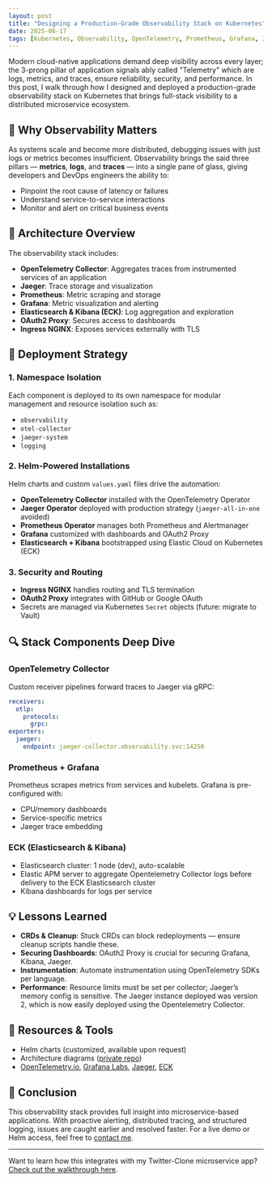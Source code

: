 ```yaml
---
layout: post
title: "Designing a Production-Grade Observability Stack on Kubernetes" 
date: 2025-06-17  
tags: [Kubernetes, Observability, OpenTelemetry, Prometheus, Grafana, Jaeger, ECK, DevOps]
---
```


Modern cloud-native applications demand deep visibility across every layer; the 3-prong pillar of application signals ably called "Telemetry" which are logs, metrics, and traces, ensure reliability, security, and performance. In this post, I walk through how I designed and deployed a production-grade observability stack on Kubernetes that brings full-stack visibility to a distributed microservice ecosystem.

## 📌 Why Observability Matters

As systems scale and become more distributed, debugging issues with just logs or metrics becomes insufficient. Observability brings the said three pillars — **metrics**, **logs**, and **traces** — into a single pane of glass, giving developers and DevOps engineers the ability to:

- Pinpoint the root cause of latency or failures
- Understand service-to-service interactions
- Monitor and alert on critical business events

## 🧱 Architecture Overview

The observability stack includes:

- **OpenTelemetry Collector**: Aggregates traces from instrumented services of an application
- **Jaeger**: Trace storage and visualization
- **Prometheus**: Metric scraping and storage
- **Grafana**: Metric visualization and alerting
- **Elasticsearch & Kibana (ECK)**: Log aggregation and exploration
- **OAuth2 Proxy**: Secures access to dashboards
- **Ingress NGINX**: Exposes services externally with TLS



## 🚀 Deployment Strategy

### 1. Namespace Isolation

Each component is deployed to its own namespace for modular management and resource isolation such as:

- `observability`
- `otel-collector`
- `jaeger-system`
- `logging`

### 2. Helm-Powered Installations

Helm charts and custom `values.yaml` files drive the automation:

- **OpenTelemetry Collector** installed with the OpenTelemetry Operator
- **Jaeger Operator** deployed with production strategy (`jaeger-all-in-one` avoided)
- **Prometheus Operator** manages both Prometheus and Alertmanager
- **Grafana** customized with dashboards and OAuth2 Proxy
- **Elasticsearch + Kibana** bootstrapped using Elastic Cloud on Kubernetes (ECK)

### 3. Security and Routing

- **Ingress NGINX** handles routing and TLS termination
- **OAuth2 Proxy** integrates with GitHub or Google OAuth
- Secrets are managed via Kubernetes `Secret` objects (future: migrate to Vault)

## 🔍 Stack Components Deep Dive

### OpenTelemetry Collector

Custom receiver pipelines forward traces to Jaeger via gRPC:

```yaml
receivers:
  otlp:
    protocols:
      grpc:
exporters:
  jaeger:
    endpoint: jaeger-collector.observability.svc:14250
```

### Prometheus + Grafana

Prometheus scrapes metrics from services and kubelets. Grafana is pre-configured with:

- CPU/memory dashboards
- Service-specific metrics
- Jaeger trace embedding

### ECK (Elasticsearch & Kibana)

- Elasticsearch cluster: 1 node (dev), auto-scalable
- Elastic APM server to aggregate Opentelemetry Collector logs before delivery to the ECK Elasticsearch cluster
- Kibana dashboards for logs per service

## 💡 Lessons Learned

- **CRDs & Cleanup**: Stuck CRDs can block redeployments — ensure cleanup scripts handle these.
- **Securing Dashboards**: OAuth2 Proxy is crucial for securing Grafana, Kibana, Jaeger.
- **Instrumentation**: Automate instrumentation using OpenTelemetry SDKs per language.
- **Performance**: Resource limits must be set per collector; Jaeger’s memory config is sensitive. The Jaeger instance deployed was version 2, which is now easily deployed using the Opentelemetry Collector.

## 📂 Resources & Tools

- Helm charts (customized, available upon request)
- Architecture diagrams ([private repo](https://github.com/kunlecreates))
- [OpenTelemetry.io](https://opentelemetry.io/), [Grafana Labs](https://grafana.com/), [Jaeger](https://www.jaegertracing.io/), [ECK](https://www.elastic.co/what-is/eck)

## 🎯 Conclusion

This observability stack provides full insight into microservice-based applications. With proactive alerting, distributed tracing, and structured logging, issues are caught earlier and resolved faster. For a live demo or Helm access, feel free to [contact me](mailto\:info.cideveloper@gmail.com).

---

Want to learn how this integrates with my Twitter-Clone microservice app? [Check out the walkthrough here](https://kunlecreates.org/projects/twitter-clone/).

